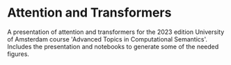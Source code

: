# Attention and Transformers

A presentation of attention and transformers for the 2023 edition University of Amsterdam course 'Advanced Topics in Computational Semantics'. Includes the presentation and notebooks to generate some of the needed figures.
